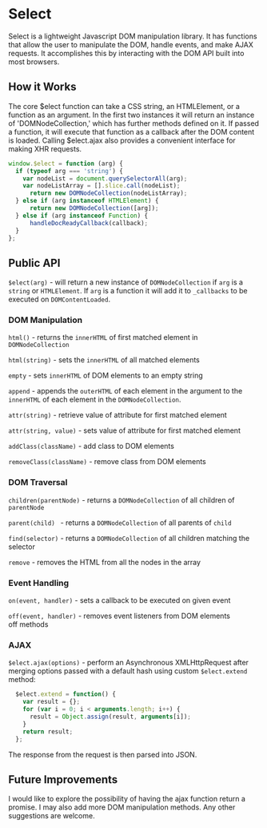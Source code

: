 # Select

  Select is a lightweight Javascript DOM manipulation library. It has
functions that allow the user to manipulate the DOM, handle
events, and make AJAX requests. It accomplishes this by interacting
with the DOM API built into most browsers.

## How it Works

  The core $elect function can take a CSS string, an HTMLElement,
or a function as an argument. In the first two instances it will return an
instance of 'DOMNodeCollection,' which has further methods defined on it. If passed
a function, it will execute that function as a callback after the DOM content is
loaded.
  Calling $elect.ajax also provides a convenient interface for making XHR requests.

```javascript
window.$elect = function (arg) {
  if (typeof arg === 'string') {
    var nodeList = document.querySelectorAll(arg);
    var nodeListArray = [].slice.call(nodeList);
      return new DOMNodeCollection(nodeListArray);
  } else if (arg instanceof HTMLElement) {
      return new DOMNodeCollection([arg]);
  } else if (arg instanceof Function) {
      handleDocReadyCallback(callback);
  }
};
```

## Public API

`$elect(arg)` - will return a new instance of `DOMNodeCollection` if
`arg` is a `string` or `HTMLElement`. If `arg` is a function it will add
it to `_callbacks` to be executed on `DOMContentLoaded`.

### DOM Manipulation

`html()` - returns the `innerHTML` of first matched element in `DOMNodeCollection`  

`html(string)` - sets the `innerHTML` of all matched elements

`empty` - sets `innerHTML` of DOM elements to an empty string

`append` - appends the `outerHTML` of each element in the argument to the `innerHTML`
of each element in the `DOMNodeCollection`.

`attr(string)` - retrieve value of attribute for first matched element

`attr(string, value)` - sets value of attribute for first matched element

`addClass(className)` - add class to DOM elements

`removeClass(className)` - remove class from DOM elements

### DOM Traversal

`children(parentNode)` - returns a `DOMNodeCollection` of all children of `parentNode`

`parent(child) ` - returns a `DOMNodeCollection` of all parents of `child`

`find(selector)` - returns a `DOMNodeCollection` of all children matching the selector

`remove` - removes the HTML from all the nodes in the array

### Event Handling

`on(event, handler)` - sets a callback to be executed on given event

`off(event, handler)` - removes event listeners from DOM elements  
off methods

### AJAX

`$elect.ajax(options)` - perform an Asynchronous XMLHttpRequest after
merging options passed with a default hash using custom `$elect.extend`
method:

```javascript
  $elect.extend = function() {
    var result = {};
    for (var i = 0; i < arguments.length; i++) {
      result = Object.assign(result, arguments[i]);
    }
    return result;
  };
```
The response from the request is then parsed into JSON.

## Future Improvements

  I would like to explore the possibility of having the ajax function
return a promise. I may also add more DOM manipulation methods.
Any other suggestions are welcome.
